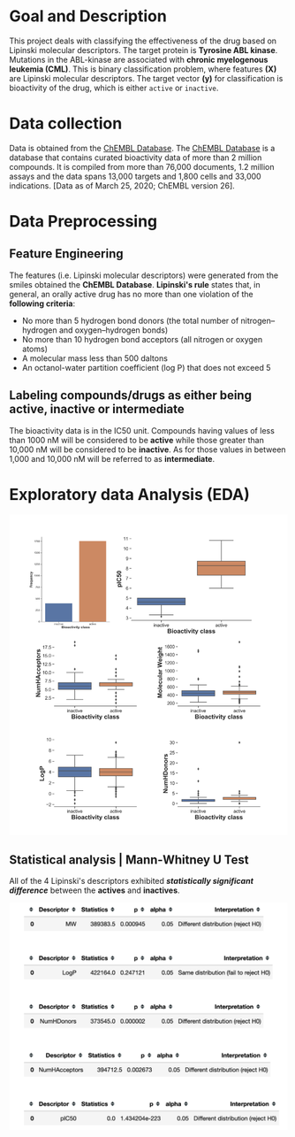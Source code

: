 # Goal and Description
This project deals with classifying the effectiveness of the drug based on Lipinski molecular descriptors.
The target protein is **Tyrosine ABL kinase**. Mutations in the ABL-kinase are associated with **chronic myelogenous leukemia (CML)**. 
This is binary classification problem, where features **(X)** are Lipinski molecular descriptors. The target vector **(y)** for 
classification is bioactivity of the drug, which is either `active` or `inactive`. 


# Data collection
Data is obtained from the [ChEMBL Database](https://www.ebi.ac.uk/chembl/). The [ChEMBL Database](https://www.ebi.ac.uk/chembl/) is a database that contains curated bioactivity data of more than 2 million compounds. It is compiled from more than 76,000 documents, 1.2 million assays and the data spans 13,000 targets and 1,800 cells and 33,000 indications.
[Data as of March 25, 2020; ChEMBL version 26].


# Data Preprocessing 

## Feature Engineering

The features (i.e. Lipinski molecular descriptors) were generated from the smiles obtained the **ChEMBL Database**.
**Lipinski's rule** states that, in general, an orally active drug has no more than one violation of the **following criteria**:

* No more than 5 hydrogen bond donors (the total number of nitrogen–hydrogen and oxygen–hydrogen bonds)
* No more than 10 hydrogen bond acceptors (all nitrogen or oxygen atoms)
* A molecular mass less than 500 daltons
* An octanol-water partition coefficient (log P) that does not exceed 5

## Labeling compounds/drugs as either being active, inactive or intermediate
The bioactivity data is in the IC50 unit. Compounds having values of less than 1000 nM will be considered to be **active** while those greater than 10,000 nM will be considered to be **inactive**. As for those values in between 1,000 and 10,000 nM will be referred to as **intermediate**. 

# Exploratory data Analysis (EDA)

![Data Visualisation](./images/title1.png)


## Statistical analysis | Mann-Whitney U Test

All of the 4 Lipinski's descriptors exhibited ***statistically significant difference*** between the **actives** and **inactives**.

![statistical-test](./images/Statistical-test.png)
